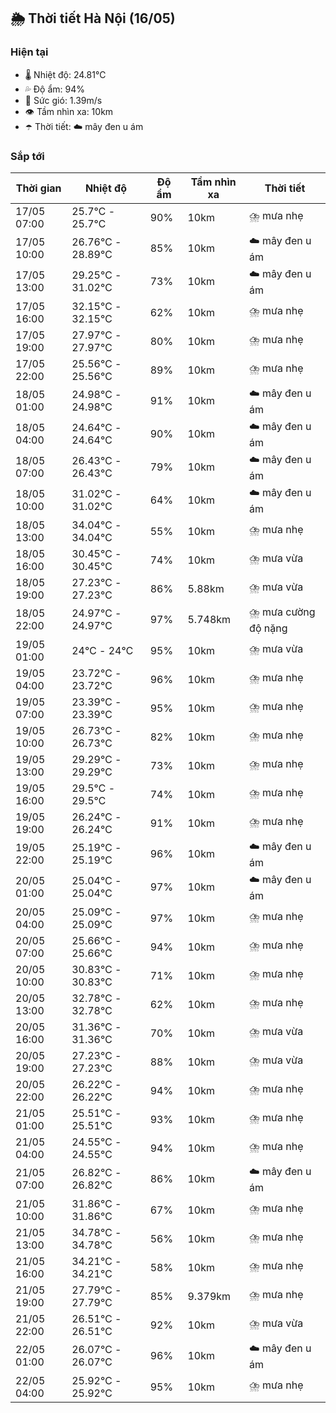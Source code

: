 ## 🌦️ Thời tiết Hà Nội (16/05)

### Hiện tại

- 🌡️ Nhiệt độ: 24.81℃
- 💦 Độ ẩm: 94%
- 💨 Sức gió: 1.39m/s
- 👁️ Tầm nhìn xa: 10km
- ☂️ Thời tiết: ☁️ mây đen u ám

### Sắp tới

| Thời gian | Nhiệt độ | Độ ẩm | Tầm nhìn xa | Thời tiết |
| --- | --- | --- | --- | --- |
| 17/05 07:00 | 25.7℃ - 25.7℃ | 90% | 10km | ⛈️ mưa nhẹ |
| 17/05 10:00 | 26.76℃ - 28.89℃ | 85% | 10km | ☁️ mây đen u ám |
| 17/05 13:00 | 29.25℃ - 31.02℃ | 73% | 10km | ☁️ mây đen u ám |
| 17/05 16:00 | 32.15℃ - 32.15℃ | 62% | 10km | ⛈️ mưa nhẹ |
| 17/05 19:00 | 27.97℃ - 27.97℃ | 80% | 10km | ⛈️ mưa nhẹ |
| 17/05 22:00 | 25.56℃ - 25.56℃ | 89% | 10km | ⛈️ mưa nhẹ |
| 18/05 01:00 | 24.98℃ - 24.98℃ | 91% | 10km | ☁️ mây đen u ám |
| 18/05 04:00 | 24.64℃ - 24.64℃ | 90% | 10km | ☁️ mây đen u ám |
| 18/05 07:00 | 26.43℃ - 26.43℃ | 79% | 10km | ☁️ mây đen u ám |
| 18/05 10:00 | 31.02℃ - 31.02℃ | 64% | 10km | ☁️ mây đen u ám |
| 18/05 13:00 | 34.04℃ - 34.04℃ | 55% | 10km | ⛈️ mưa nhẹ |
| 18/05 16:00 | 30.45℃ - 30.45℃ | 74% | 10km | ⛈️ mưa vừa |
| 18/05 19:00 | 27.23℃ - 27.23℃ | 86% | 5.88km | ⛈️ mưa vừa |
| 18/05 22:00 | 24.97℃ - 24.97℃ | 97% | 5.748km | ⛈️ mưa cường độ nặng |
| 19/05 01:00 | 24℃ - 24℃ | 95% | 10km | ⛈️ mưa vừa |
| 19/05 04:00 | 23.72℃ - 23.72℃ | 96% | 10km | ⛈️ mưa nhẹ |
| 19/05 07:00 | 23.39℃ - 23.39℃ | 95% | 10km | ⛈️ mưa nhẹ |
| 19/05 10:00 | 26.73℃ - 26.73℃ | 82% | 10km | ⛈️ mưa nhẹ |
| 19/05 13:00 | 29.29℃ - 29.29℃ | 73% | 10km | ⛈️ mưa nhẹ |
| 19/05 16:00 | 29.5℃ - 29.5℃ | 74% | 10km | ⛈️ mưa nhẹ |
| 19/05 19:00 | 26.24℃ - 26.24℃ | 91% | 10km | ⛈️ mưa nhẹ |
| 19/05 22:00 | 25.19℃ - 25.19℃ | 96% | 10km | ☁️ mây đen u ám |
| 20/05 01:00 | 25.04℃ - 25.04℃ | 97% | 10km | ☁️ mây đen u ám |
| 20/05 04:00 | 25.09℃ - 25.09℃ | 97% | 10km | ⛈️ mưa nhẹ |
| 20/05 07:00 | 25.66℃ - 25.66℃ | 94% | 10km | ⛈️ mưa nhẹ |
| 20/05 10:00 | 30.83℃ - 30.83℃ | 71% | 10km | ⛈️ mưa nhẹ |
| 20/05 13:00 | 32.78℃ - 32.78℃ | 62% | 10km | ⛈️ mưa nhẹ |
| 20/05 16:00 | 31.36℃ - 31.36℃ | 70% | 10km | ⛈️ mưa vừa |
| 20/05 19:00 | 27.23℃ - 27.23℃ | 88% | 10km | ⛈️ mưa vừa |
| 20/05 22:00 | 26.22℃ - 26.22℃ | 94% | 10km | ⛈️ mưa nhẹ |
| 21/05 01:00 | 25.51℃ - 25.51℃ | 93% | 10km | ⛈️ mưa nhẹ |
| 21/05 04:00 | 24.55℃ - 24.55℃ | 94% | 10km | ⛈️ mưa nhẹ |
| 21/05 07:00 | 26.82℃ - 26.82℃ | 86% | 10km | ☁️ mây đen u ám |
| 21/05 10:00 | 31.86℃ - 31.86℃ | 67% | 10km | ⛈️ mưa nhẹ |
| 21/05 13:00 | 34.78℃ - 34.78℃ | 56% | 10km | ⛈️ mưa nhẹ |
| 21/05 16:00 | 34.21℃ - 34.21℃ | 58% | 10km | ⛈️ mưa nhẹ |
| 21/05 19:00 | 27.79℃ - 27.79℃ | 85% | 9.379km | ⛈️ mưa nhẹ |
| 21/05 22:00 | 26.51℃ - 26.51℃ | 92% | 10km | ⛈️ mưa vừa |
| 22/05 01:00 | 26.07℃ - 26.07℃ | 96% | 10km | ☁️ mây đen u ám |
| 22/05 04:00 | 25.92℃ - 25.92℃ | 95% | 10km | ⛈️ mưa nhẹ |
